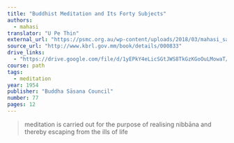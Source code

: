 ```yaml
---
title: "Buddhist Meditation and Its Forty Subjects"
authors:
  - mahasi
translator: "U Pe Thin"
external_url: "https://psmc.org.au/wp-content/uploads/2018/03/mahasi_sayadaw-1954_buddhist_meditation_and_its_forty_subjects.pdf"
source_url: "http://www.kbrl.gov.mm/book/details/000833"
drive_links:
  - "https://drive.google.com/file/d/1yEPkY4eLicSGtJWS8TkGzKGoOuLMowaT/view?usp=drivesdk"
course: path
tags:
  - meditation
year: 1954
publisher: "Buddha Sāsana Council"
number: 77
pages: 12
---
```


> meditation is carried out for the purpose of realising nibbāna and thereby escaping from the ills of life

